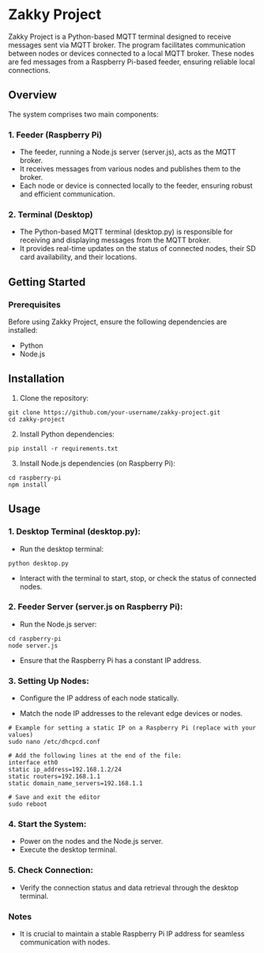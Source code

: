 # Zakky Project
Zakky Project is a Python-based MQTT terminal designed to receive messages sent via MQTT broker. The program facilitates communication between nodes or devices connected to a local MQTT broker. These nodes are fed messages from a Raspberry Pi-based feeder, ensuring reliable local connections.

## Overview
The system comprises two main components:

### 1. Feeder (Raspberry Pi)

- The feeder, running a Node.js server (server.js), acts as the MQTT broker.
- It receives messages from various nodes and publishes them to the broker.
- Each node or device is connected locally to the feeder, ensuring robust and efficient communication.

### 2. Terminal (Desktop)

- The Python-based MQTT terminal (desktop.py) is responsible for receiving and displaying messages from the MQTT broker.
- It provides real-time updates on the status of connected nodes, their SD card availability, and their locations.
## Getting Started
### Prerequisites
Before using Zakky Project, ensure the following dependencies are installed:

- Python
- Node.js
## Installation
1. Clone the repository:

```
git clone https://github.com/your-username/zakky-project.git
cd zakky-project
```

2. Install Python dependencies:

```
pip install -r requirements.txt
```

3. Install Node.js dependencies (on Raspberry Pi):

```
cd raspberry-pi
npm install
```
## Usage
### 1. Desktop Terminal (desktop.py):

- Run the desktop terminal:

```
python desktop.py
```
- Interact with the terminal to start, stop, or check the status of connected nodes.

### 2. Feeder Server (server.js on Raspberry Pi):

- Run the Node.js server:

```
cd raspberry-pi
node server.js
```
- Ensure that the Raspberry Pi has a constant IP address.

### 3. Setting Up Nodes:

- Configure the IP address of each node statically.

- Match the node IP addresses to the relevant edge devices or nodes.
```
# Example for setting a static IP on a Raspberry Pi (replace with your values)
sudo nano /etc/dhcpcd.conf

# Add the following lines at the end of the file:
interface eth0
static ip_address=192.168.1.2/24
static routers=192.168.1.1
static domain_name_servers=192.168.1.1

# Save and exit the editor
sudo reboot
```
### 4. Start the System:

- Power on the nodes and the Node.js server.
- Execute the desktop terminal.
### 5. Check Connection:

- Verify the connection status and data retrieval through the desktop terminal.
### Notes
- It is crucial to maintain a stable Raspberry Pi IP address for seamless communication with nodes.